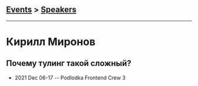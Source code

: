 ## [Events](../README.md) > [Speakers](../speakers.md)
---

# Кирилл Миронов

## Почему тулинг такой сложный?
- 2021 Dec 06-17 -- Podlodka Frontend Crew 3    
